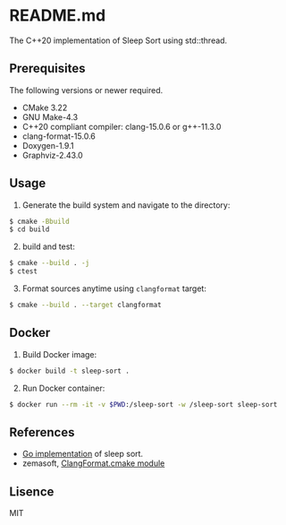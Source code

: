 # README.md

The C++20 implementation of Sleep Sort using std::thread.

## Prerequisites

The following versions or newer required.

* CMake 3.22
* GNU Make-4.3
* C++20 compliant compiler: clang-15.0.6 or g++-11.3.0
* clang-format-15.0.6
* Doxygen-1.9.1
* Graphviz-2.43.0

## Usage

1. Generate the build system and navigate to the directory:
```bash
$ cmake -Bbuild
$ cd build
```

2. build and test:
```bash
$ cmake --build . -j
$ ctest
```

3. Format sources anytime using `clangformat` target:
```bash
$ cmake --build . --target clangformat
```

## Docker

1. Build Docker image:
```bash
$ docker build -t sleep-sort .
```

2. Run Docker container:
```bash
$ docker run --rm -it -v $PWD:/sleep-sort -w /sleep-sort sleep-sort
```

## References

* [Go implementation](https://github.com/youpong/sleep-sort) of sleep sort.
* zemasoft, [ClangFormat.cmake module](https://github.com/zemasoft/clangformat-cmake)

## Lisence

MIT

